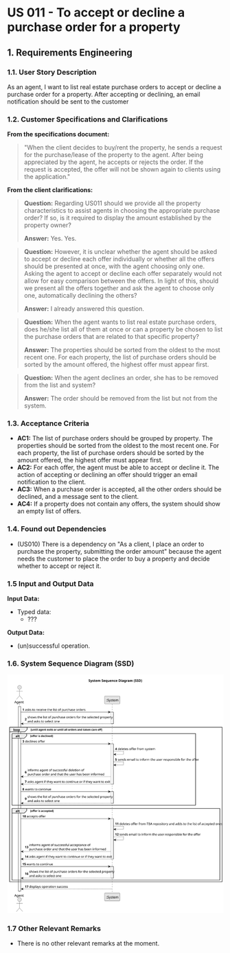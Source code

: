 # US 011 - To accept or decline a purchase order for a property

## 1. Requirements Engineering


### 1.1. User Story Description


As an agent, I want to list real estate purchase orders to accept or decline a
purchase order for a property. After accepting or declining, an email notification
should be sent to the customer


### 1.2. Customer Specifications and Clarifications


**From the specifications document:**

>   "When the client decides to buy/rent the property, he sends a request for the purchase/lease of the
property to the agent. After being appreciated by the agent, he accepts or rejects the order. If the
request is accepted, the offer will not be shown again to clients using the application."

**From the client clarifications:**

> **Question:**  Regarding US011 should we provide all the property characteristics to assist agents in choosing the appropriate purchase order? If so, is it required to display the amount established by the property owner? 
>
> **Answer:** Yes. Yes.

> **Question:** However, it is unclear whether the agent should be asked to accept or decline each offer individually or whether all the offers should be presented at once, with the agent choosing only one. Asking the agent to accept or decline each offer separately would not allow for easy comparison between the offers. In light of this, should we present all the offers together and ask the agent to choose only one, automatically declining the others?
>
> **Answer:** I already answered this question.

> **Question:** When the agent wants to list real estate purchase orders, does he/she list all of them at once or can a property be chosen to list the purchase orders that are related to that specific property?
>
> **Answer:** The properties should be sorted from the oldest to the most recent one. For each property, the list of purchase orders should be sorted by the amount offered, the highest offer must appear first.

> **Question:** When the agent declines an order, she has to be removed from the list and system?
>
> **Answer:** The order should be removed from the list but not from the system.


### 1.3. Acceptance Criteria


* **AC1:** The list of purchase orders should be grouped by property. The properties
  should be sorted from the oldest to the most recent one. For each property, the
  list of purchase orders should be sorted by the amount offered, the highest offer
  must appear first.
* **AC2:** For each offer, the agent must be able to accept or decline it. The action of
  accepting or declining an offer should trigger an email notification to the client.
* **AC3:** When a purchase order is accepted, all the other orders should be declined,
  and a message sent to the client.
* **AC4:** If a property does not contain any offers, the system should show an empty
  list of offers.


### 1.4. Found out Dependencies

* (US010) There is a dependency on "As a client, I place an order to purchase the property, submitting the order
  amount" because the agent needs the customer to place the order to buy a property and decide whether to accept or reject it.


### 1.5 Input and Output Data


**Input Data:**

* Typed data:
  * ???

**Output Data:**

* (un)successful operation.

### 1.6. System Sequence Diagram (SSD)

![System Sequence Diagram](svg/us011-system-sequence-diagram-System_Sequence_Diagram__SSD_.svg)

### 1.7 Other Relevant Remarks

* There is no other relevant remarks at the moment.